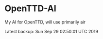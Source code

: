 # OpenTTD-AI
My AI for OpenTTD, will use primarily air

Latest backup: Sun Sep 29 02:50:01 UTC 2019
